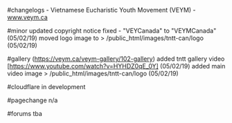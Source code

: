 #changelogs - Vietnamese Eucharistic Youth Movement (VEYM) - www.veym.ca

#minor
updated copyright notice fixed - "VEYCanada" to "VEYMCanada" (05/02/19)
moved logo image to > /public_html/images/tntt-can/logo (05/02/19)

#gallery (https://veym.ca/veym-gallery/102-gallery)
added tntt gallery video [https://www.youtube.com/watch?v=HYHDZ0qE_0Y] (05/02/19)
added main video image > /public_html/images/tntt-can/logo (05/02/19)

#cloudflare
in development

#pagechange
n/a

#forums
tba

